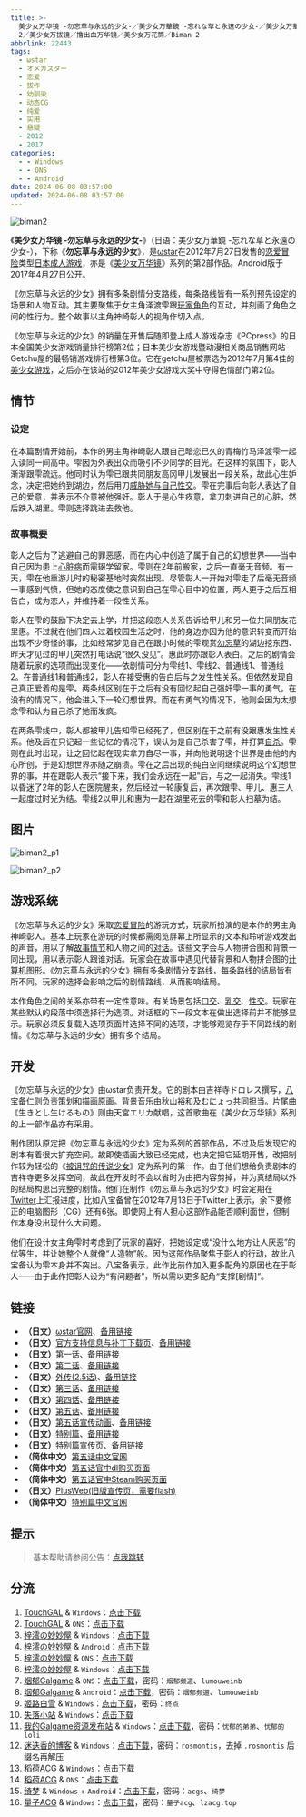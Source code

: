 ```yaml
---
title: >-
  美少女万华镜 -勿忘草与永远的少女-／美少女万華鏡 -忘れな草と永遠の少女-／美少女万華鏡2／美少女萬華鏡
  2／美少女万拔镜／撸出血万华镜／美少女万花筒／Biman 2
abbrlink: 22443
tags:
  - ωstar
  - オメガスター
  - 恋爱
  - 拔作
  - 幼驯染
  - 动态CG
  - 纯爱
  - 实用
  - 悬疑
  - 2012
  - 2017
categories:
  - - Windows
  - - ONS
  - - Android
date: 2024-06-08 03:57:00
updated: 2024-06-08 03:57:00
---
```


![biman2](https://unpkg.com/galgame/img/biman2.webp)

《**美少女万华镜 -勿忘草与永远的少女-**》（日语：美少女万華鏡 -忘れな草と永遠の少女-），下称《**勿忘草与永远的少女**》，是[ωstar](https://zh.wikipedia.org/wiki/Ωstar)在2012年7月27日发售的[恋爱冒险](https://zh.wikipedia.org/wiki/戀愛冒險)类型[日本成人游戏](https://zh.wikipedia.org/wiki/日本成人遊戲)，亦是《[美少女万华镜](https://zh.wikipedia.org/wiki/美少女万华镜)》系列的第2部作品。Android版于2017年4月27日公开。

<!-- more -->

《勿忘草与永远的少女》拥有多条剧情分支路线，每条路线皆有一系列预先设定的场景和人物互动。其主要聚焦于女主角泽渡雫跟[玩家角色](https://zh.wikipedia.org/wiki/玩家角色)的互动，并刻画了角色之间的性行为。整个故事以主角神崎彰人的视角作切入点。

《勿忘草与永远的少女》的销量在开售后随即登上成人游戏杂志《PCpress》的日本全国美少女游戏销量排行榜第2位；日本美少女游戏暨动漫相关商品销售网站Getchu屋的最畅销游戏排行榜第3位。它在getchu屋被票选为2012年7月第4佳的[美少女游戏](https://zh.wikipedia.org/wiki/美少女遊戲)，之后亦在该站的2012年美少女游戏大奖中夺得色情部门第2位。

## 情节

### 设定

在本篇剧情开始前，本作的男主角神崎彰人跟自己暗恋已久的青梅竹马泽渡雫一起入读同一间高中。雫因为外表出众而吸引不少同学的目光。在这样的氛围下，彰人渐渐跟雫疏远。他同时认为雫已跟共同朋友高冈甲儿发展出一段关系，故此心生妒念，决定把她约到湖边，然后用刀[威胁她与自己性交](https://zh.wikipedia.org/wiki/強姦)。雫在完事后向彰人表达了自己的爱意，并表示不介意被他强奸。彰人于是心生疚意，拿刀刺进自己的心脏，然后跌入湖里。雫则选择跳进去救他。

### 故事概要

彰人之后为了逃避自己的罪恶感，而在内心中创造了属于自己的幻想世界——当中自己因为患上[心脏病](https://zh.wikipedia.org/wiki/心臟病)而需辍学留家。雫则在2年前搬家，之后一直毫无音频。有一天，雫在他重游儿时的秘密基地时突然出现。尽管彰人一开始对雫走了后毫无音频一事感到气愤，但她的态度使之意识到自己在雫心目中的位置，两人更于之后互相告白，成为恋人，并维持着一段性关系。

彰人在雫的鼓励下决定去上学，并把这段恋人关系告诉给甲儿和另一位共同朋友花里惠。不过就在他们四人过着校园生活之时，他的身边亦因为他的意识转变而开始出现不少奇怪的事，比如经常梦见自己在跟小时候的雫观赏[勿忘草](https://zh.wikipedia.org/wiki/勿忘草)的湖边挖东西、昨天才见过的甲儿突然打电话说“很久没见”。惠此时亦跟彰人表白。之后的剧情会随着玩家的选项而出现变化——依剧情可分为雫线1、雫线2、普通线1、普通线2。在普通线1和普通线2，彰人在接受惠的告白后与之发生性关系。但依然发现自己真正爱着的是雫。两条线区别在于之后有没有回忆起自己强奸雫一事的勇气。在没有的情况下，他会进入下一轮幻想世界。而在有勇气的情况下，他则会因为太想念雫和认为自己杀了她而发疯。

在两条雫线中，彰人都被甲儿告知雫已经死了，但区别在于之前有没跟惠发生性关系。他及后在只记起一些记忆的情况下，误认为是自己杀害了雫，并打算[自杀](https://zh.wikipedia.org/wiki/自殺)。雫则在此时岀现，让之回忆起在现实拿刀自尽一事，并向他说明这个世界是由他的内心所创，于是幻想世界亦随之崩溃。雫在之后出现的纯白空间继续说明这个幻想世界的事，并在跟彰人表示“接下来，我们会永远在一起”后，与之一起消失。雫线1以昏迷了2年的彰人在医院醒来，然后经过一轮康复后，再次跟雫、甲儿、惠三人一起度过时光为结。雫线2以甲儿和惠为一起在湖里死去的雫和彰人扫墓为结。

## 图片

![biman2_p1](https://unpkg.com/galgame/img/biman2_p1.webp)

![biman2_p2](https://unpkg.com/galgame/img/biman2_p2.webp)

## 游戏系统

《勿忘草与永远的少女》采取[恋爱冒险](https://zh.wikipedia.org/wiki/戀愛冒險)的游玩方式，玩家所扮演的是本作的男主角神崎彰人。基本上玩家在游玩的时候都需阅览屏幕上所显示的文本和聆听游戏发出的声音，用以了解[故事情节](https://zh.wikipedia.org/wiki/叙事)和人物之间的[对话](https://zh.wikipedia.org/wiki/對話)。该些文字会与人物拼合图和背景一同出现，用以表示彰人跟谁对话。玩家会在故事中遇见代替背景和人物拼合图的[计算机图形](https://zh.wikipedia.org/wiki/计算机图形)。《勿忘草与永远的少女》拥有多条剧情分支路线，每条路线的结局皆有所不同。玩家的选择会影响之后的剧情路线，从而影响结局。

本作角色之间的关系亦带有一定性意味。有关场景包括[口交](https://zh.wikipedia.org/wiki/口交)、[乳交](https://zh.wikipedia.org/wiki/乳交)、[性交](https://zh.wikipedia.org/wiki/性交)。玩家在某些默认的段落中须选择行为选项。对话框的下一段文本在做出选择前并不能够显示。玩家必须反复载入选项页面并选择不同的选项，才能够观览存于不同路线的剧情。《勿忘草与永远的少女》拥有多个结局。

## 开发

《勿忘草与永远的少女》由ωstar负责开发。它的剧本由吉祥寺ドロレス撰写，[八宝备仁](https://zh.wikipedia.org/wiki/八宝备仁)则负责策划和描画原画。背景音乐由秋山裕和及むにょっ共同担当。片尾曲《生きとし生けるもの》则由天宮エリカ献唱，这首歌曲在《美少女万华镜》系列的上一部作品亦有采用。

制作团队原定把《勿忘草与永远的少女》定为系列的首部作品，不过及后发现它的剧本有着很大扩充空间。故即使插画大致已经完成，也决定把它延期开售，改把制作较为轻松的《[被诅咒的传说少女](https://zh.wikipedia.org/wiki/美少女萬華鏡_-被詛咒的傳說少女-)》定为系列的第一作。由于他们想给负责剧本的吉祥寺更多发挥空间，故此在开发时不会以省时为由把内容剪掉，并为真结局以外的结局构思出完整的剧情。他们在制作《勿忘草与永远的少女》时会定期在[Twitter](https://zh.wikipedia.org/wiki/Twitter)上汇报进度，比如八宝备曾在2012年7月13日于Twitter上表示，余下要修正的电脑图形（CG）还有6张。即使网上有人担心这部作品能否顺利面世，但制作本身没出现什么大问题。

他们在设计女主角雫时考虑到了玩家的喜好，把她设定成“没什么地方让人厌恶”的优等生，并让她整个人就像“人造物”般。因为这部作品聚焦于彰人的行动，故此八宝备认为雫本身并不突出。八宝备表示，此作比前作加入更多配角的原因也在于彰人——由于此作把彰人设为“有问题者”，所以需以更多配角“支撑[剧情]”。

## 链接

- **（日文）**[ωstar官网](http://www.favo-soft.jp/omega-star/)、[备用链接](http://www.omega-star.jp)
- **（日文）**[官方支持信息与补丁下载页](http://www.favo-soft.jp/omega-star/support.html)、[备用链接](http://www.omega-star.jp/support.html)
- **（日文）**[第一话](http://www.favo-soft.jp/omega-star/bimanhtml/index.html)、[备用链接](http://www.omega-star.jp/bimanhtml/index.html)
- **（日文）**[第二话](http://www.favo-soft.jp/omega-star/biman2html/index.html)、[备用链接](http://www.omega-star.jp/biman2html/index.html)
- **（日文）**[外传(2.5话)](http://www.favo-soft.jp/omega-star/bimanharuhtml/index.html)、[备用链接](http://www.omega-star.jp/bimanharuhtml/index.html)
- **（日文）**[第三话](http://www.favo-soft.jp/omega-star/biman3html/index.html)、[备用链接](http://www.omega-star.jp/biman3html/index.html)
- **（日文）**[第四话](http://www.favo-soft.jp/omega-star/biman4html/index.html)、[备用链接](http://www.omega-star.jp/biman4html/index.html)
- **（日文）**[第五话](http://www.favo-soft.jp/omega-star/biman5html/index.html)、[备用链接](http://www.omega-star.jp/biman5html/index.html)
- **（日文）**[第五话宣传动画](http://www.favo-soft.jp/omega-star/biman5html/open.html)、[备用链接](http://www.omega-star.jp/biman5html/open.html)
- **（日文）**[特别篇](http://www.favo-soft.jp/omega-star/ibun/index.html)、[备用链接](http://www.omega-star.jp/ibun/index.html)
- **（日文）**[特别篇宣传页](http://www.favo-soft.jp/omega-star/ibun_brandnew.html)、[备用链接](http://www.omega-star.jp/ibun_brandnew.html)
- **（简体中文）**[第五话中文官网](https://bishojomangekyo.com/)
- **（简体中文）**[第五话官中dl购买页面](https://www.dlsite.com/pro/work/=/product_id/VJ013799.html)
- **（简体中文）**[第五话官中Steam购买页面](https://store.steampowered.com/app/1310990)
- **（日文）**[PlusWeb(旧版宣传页，需要flash)](http://www.plus01.jp/htdocs/biman/bisyo.html)
- **（简体中文）**[特别篇中文官网](https://bishojomangekyo.com/ibun/)

## 提示

> 基本帮助请参阅公告：[点我跳转](/p/announcement/)

## 分流

1. [TouchGAL](https://www.touchgal.com/) & `Windows`：[点击下载](https://pan.touchgal.net/s/2Jktg)
2. [TouchGAL](https://www.touchgal.com/) & `ONS`：[点击下载](https://pan.touchgal.net/s/7lxCX)
3. [梓澪の妙妙屋](https://zi0.cc/) & `Windows`：[点击下载](https://zi0.cc/d/%2C%E3%80%90ADV-%E5%86%92%E9%99%A9%E6%B8%B8%E6%88%8F%E3%80%91/%E3%80%90PC%2B%E5%AE%89%E5%8D%93%E3%80%91%E7%BE%8E%E5%B0%91%E5%A5%B3%E4%B8%87%E5%8D%8E%E9%95%9C%E7%B3%BB%E5%88%971-5/PC/2-%E7%BE%8E%E5%B0%91%E5%A5%B3%E4%B8%87%E5%8D%8E%E9%95%9C%20-%E5%8B%BF%E5%BF%98%E8%8D%89%E4%B8%8E%E6%B0%B8%E8%BF%9C%E7%9A%84%E5%B0%91%E5%A5%B3-.zip?sign=Kgnj5gOantzrN5jI8Khr5t_9F-J9PIWZtM0t-VKD6vw=:0)
4. [梓澪の妙妙屋](https://zi0.cc/) & `Android`：[点击下载](https://zi0.cc/d/%2C%E3%80%90ADV-%E5%86%92%E9%99%A9%E6%B8%B8%E6%88%8F%E3%80%91/%E3%80%90PC%2B%E5%AE%89%E5%8D%93%E3%80%91%E7%BE%8E%E5%B0%91%E5%A5%B3%E4%B8%87%E5%8D%8E%E9%95%9C%E7%B3%BB%E5%88%971-5/%E5%AE%89%E5%8D%93/2-%E7%BE%8E%E5%B0%91%E5%A5%B3%E4%B8%87%E5%8D%8E%E9%95%9C%20-%E5%8B%BF%E5%BF%98%E8%8D%89%E4%B8%8E%E6%B0%B8%E8%BF%9C%E7%9A%84%E5%B0%91%E5%A5%B3.7z?sign=LiO-2xIeu_V5OQQdZPUEbXS5pjTFVYIjooNPjNvkdfo=:0)
5. [梓澪の妙妙屋](https://zi0.cc/) & `ONS`：[点击下载](https://zi0.cc/.%E3%80%90%E5%A4%8F%E9%A3%8E%E3%80%91/.%E3%80%90%E5%A4%8F%E9%A3%8E-2%E3%80%91/.%E5%85%B6%E4%BB%96/%E3%80%90ONS%E3%80%91%E7%BE%8E%E5%B0%91%E5%A5%B3%E4%B8%87%E5%8D%8E%E9%95%9C2_%E5%8B%BF%E5%BF%98%E8%8D%89%E4%B8%8E%E6%B0%B8%E8%BF%9C%E7%9A%84%E5%B0%91%E5%A5%B3_v1_0_tar_zst.rar?from=search)
6. [梓澪の妙妙屋](https://zi0.cc/) & `Windows`：[点击下载](https://zi0.cc/.%E3%80%90%E8%8E%B1%E8%8C%B5%E3%80%91/.%E3%80%90%E8%8E%B1%E8%8C%B5-2%E3%80%91/ADV/%E3%80%90%E5%A4%A7%E4%BD%9CADV%E6%B1%89%E5%8C%96%E5%8A%A8%E6%80%81%E3%80%91%E7%BE%8E%E5%B0%91%E5%A5%B3%E4%B8%87%E5%8D%8E%E9%95%9C2%E5%8B%BF%E5%BF%98%E8%8D%89%E4%B8%8E%E6%B0%B8%E8%BF%9C%E7%9A%84%E5%B0%91%E5%A5%B3_%E7%B2%BE%E7%BF%BB%E6%AD%A5%E5%85%B5%E7%89%88+%E5%85%A8CG%E5%AD%98%E6%A1%A3%E3%80%903G%E3%80%91.7z?from=search)
7. [烟郁Galgame](https://yanyugal.top/) & `ONS`：[点击下载](https://yanyugal.top/d/disk1/%E5%B0%8F%E5%B0%8F%E7%9A%84%E5%88%86%E4%BA%AB%EF%BC%88PC%EF%BC%86%E5%AE%89%E5%8D%93%EF%BC%89/%E5%AE%89%E5%8D%93/ons/%E4%B8%87%E5%8D%8E%E9%95%9C%E5%90%88%E9%9B%86/%E7%BE%8E%E5%B0%91%E5%A5%B3%E4%B8%87%E5%8D%8E%E9%95%9C2.7z)，密码：`烟郁频道`、`lumouweinb`
8. [烟郁Galgame](https://yanyugal.top/) & `Android`：[点击下载](https://yanyugal.top/d/disk1/%E5%B0%8F%E5%B0%8F%E7%9A%84%E5%88%86%E4%BA%AB%EF%BC%88PC%EF%BC%86%E5%AE%89%E5%8D%93%EF%BC%89/%E5%AE%89%E5%8D%93/%E7%9B%B4%E8%A3%85%E5%AE%89%E8%A3%85%E5%8C%85/%E7%BE%8E%E5%B0%91%E5%A5%B3%E4%B8%87%E5%8D%8E%E9%95%9C/%E7%BE%8E%E5%B0%91%E5%A5%B3%E4%B8%87%E5%8D%8E%E9%95%9C2.7z)，密码：`烟郁频道`、`lumouweinb`
9. [姬路白雪](https://pan.jlbx.xyz/) & `Windows`：[点击下载](https://pan.jlbx.xyz/?s=%E5%8B%BF%E5%BF%98%E8%8D%89%E4%B8%8E%E6%B0%B8%E8%BF%9C%E7%9A%84%E5%B0%91%E5%A5%B3)，密码：`终点`
10. [失落小站](https://www.shinnku.com/) & `Windows`：[点击下载](https://www.shinnku.com/api/download/0/win/%E7%BE%8E%E5%B0%91%E5%A5%B3%E4%B8%87%E5%8D%8E%E9%95%9C2-%E5%8B%BF%E5%BF%98%E8%8D%89%E4%B8%8E%E6%B0%B8%E8%BF%9C%E7%9A%84%E5%B0%91%E5%A5%B3.7z)
11. [我的Galgame资源发布站](https://www.ttloli.com/) & `Windows`：[点击下载](https://www.ttloli.com/meishaonvwanhuajing-wuwangcaoyuyongyuandeshaonv.html)，密码：`忧郁的弟弟`、`忧郁的loli`
12. [迷迭香的博客](https://rosmontis.com/) & `Windows`：[点击下载](https://drive.rosmontis.com/s/LnYHP)，密码：`rosmontis`，去掉 `.rosmontis` 后缀名再解压
13. [稻荷ACG](https://sakustar.moe/) & `Windows`：[点击下载](https://sakustar.me/art/217)
14. [稻荷ACG](https://sakustar.moe/) & `ONS`：[点击下载](https://sakustar.me/art/587)
15. [绮梦](https://acgs.one/) & `Windows` + `Android`：[点击下载](https://acgs.one/game/53.html)，密码：`acgs`、`绮梦`
16. [量子ACG](https://lzacg.org/) & `Windows`：[点击下载](https://lzacg.org/6055)，密码：`量子acg`、`lzacg.top`
